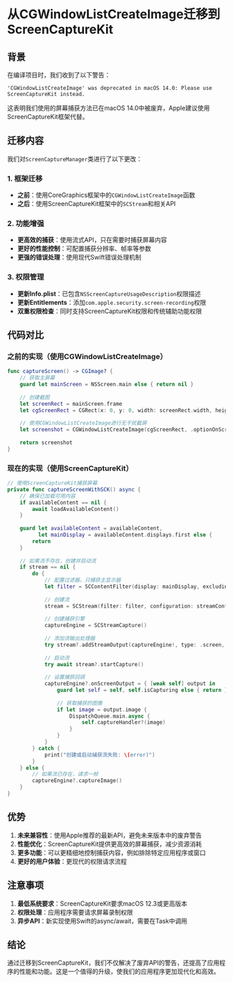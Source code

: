 # 从CGWindowListCreateImage迁移到ScreenCaptureKit

## 背景

在编译项目时，我们收到了以下警告：

```
'CGWindowListCreateImage' was deprecated in macOS 14.0: Please use ScreenCaptureKit instead.
```

这表明我们使用的屏幕捕获方法已在macOS 14.0中被废弃，Apple建议使用ScreenCaptureKit框架代替。

## 迁移内容

我们对`ScreenCaptureManager`类进行了以下更改：

### 1. 框架迁移

- **之前**：使用CoreGraphics框架中的`CGWindowListCreateImage`函数
- **之后**：使用ScreenCaptureKit框架中的`SCStream`和相关API

### 2. 功能增强

- **更高效的捕获**：使用流式API，只在需要时捕获屏幕内容
- **更好的性能控制**：可配置捕获分辨率、帧率等参数
- **更强的错误处理**：使用现代Swift错误处理机制

### 3. 权限管理

- **更新Info.plist**：已包含`NSScreenCaptureUsageDescription`权限描述
- **更新Entitlements**：添加`com.apple.security.screen-recording`权限
- **双重权限检查**：同时支持ScreenCaptureKit权限和传统辅助功能权限

## 代码对比

### 之前的实现（使用CGWindowListCreateImage）

```swift
func captureScreen() -> CGImage? {
    // 获取主屏幕
    guard let mainScreen = NSScreen.main else { return nil }
    
    // 创建截图
    let screenRect = mainScreen.frame
    let cgScreenRect = CGRect(x: 0, y: 0, width: screenRect.width, height: screenRect.height)
    
    // 使用CGWindowListCreateImage进行无干扰截屏
    let screenshot = CGWindowListCreateImage(cgScreenRect, .optionOnScreenOnly, kCGNullWindowID, [])
    
    return screenshot
}
```

### 现在的实现（使用ScreenCaptureKit）

```swift
// 使用ScreenCaptureKit捕获屏幕
private func captureScreenWithSCK() async {
    // 确保已加载可用内容
    if availableContent == nil {
        await loadAvailableContent()
    }
    
    guard let availableContent = availableContent,
          let mainDisplay = availableContent.displays.first else {
        return
    }
    
    // 如果流不存在，创建并启动流
    if stream == nil {
        do {
            // 配置过滤器，只捕获主显示器
            let filter = SCContentFilter(display: mainDisplay, excludingApplications: [], exceptingWindows: [])
            
            // 创建流
            stream = SCStream(filter: filter, configuration: streamConfiguration, delegate: nil)
            
            // 创建捕获引擎
            captureEngine = SCStreamCapture()
            
            // 添加流输出处理器
            try stream?.addStreamOutput(captureEngine!, type: .screen, sampleHandlerQueue: .main)
            
            // 启动流
            try await stream?.startCapture()
            
            // 设置捕获回调
            captureEngine?.onScreenOutput = { [weak self] output in
                guard let self = self, self.isCapturing else { return }
                
                // 获取捕获的图像
                if let image = output.image {
                    DispatchQueue.main.async {
                        self.captureHandler?(image)
                    }
                }
            }
        } catch {
            print("创建或启动捕获流失败: \(error)")
        }
    } else {
        // 如果流已存在，请求一帧
        captureEngine?.captureImage()
    }
}
```

## 优势

1. **未来兼容性**：使用Apple推荐的最新API，避免未来版本中的废弃警告
2. **性能优化**：ScreenCaptureKit提供更高效的屏幕捕获，减少资源消耗
3. **更多功能**：可以更精细地控制捕获内容，例如排除特定应用程序或窗口
4. **更好的用户体验**：更现代的权限请求流程

## 注意事项

1. **最低系统要求**：ScreenCaptureKit要求macOS 12.3或更高版本
2. **权限处理**：应用程序需要请求屏幕录制权限
3. **异步API**：新实现使用Swift的async/await，需要在Task中调用

## 结论

通过迁移到ScreenCaptureKit，我们不仅解决了废弃API的警告，还提高了应用程序的性能和功能。这是一个值得的升级，使我们的应用程序更加现代化和高效。